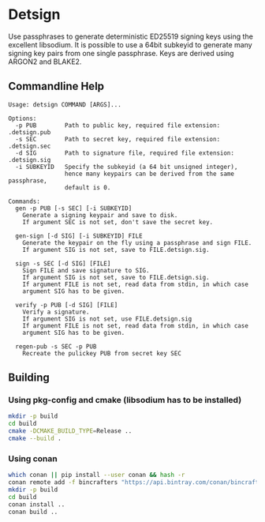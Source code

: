 # Detsign

Use passphrases to generate deterministic ED25519 signing keys using the
excellent libsodium. It is possible to use a 64bit subkeyid to generate many
signing key pairs from one single passphrase. Keys are derived using ARGON2 and BLAKE2.

## Commandline Help

```
Usage: detsign COMMAND [ARGS]...

Options: 
  -p PUB        Path to public key, required file extension: .detsign.pub
  -s SEC        Path to secret key, required file extension: .detsign.sec
  -d SIG        Path to signature file, required file extension: .detsign.sig
  -i SUBKEYID   Specify the subkeyid (a 64 bit unsigned integer),
                hence many keypairs can be derived from the same passphrase,
                default is 0.

Commands:
  gen -p PUB [-s SEC] [-i SUBKEYID]
    Generate a signing keypair and save to disk.
    If argument SEC is not set, don't save the secret key.

  gen-sign [-d SIG] [-i SUBKEYID] FILE
    Generate the keypair on the fly using a passphrase and sign FILE.
    If argument SIG is not set, save to FILE.detsign.sig.

  sign -s SEC [-d SIG] [FILE]
    Sign FILE and save signature to SIG.
    If argument SIG is not set, save to FILE.detsign.sig.
    If argument FILE is not set, read data from stdin, in which case
    argument SIG has to be given.

  verify -p PUB [-d SIG] [FILE]
    Verify a signature.
    If argument SIG is not set, use FILE.detsign.sig
    If argument FILE is not set, read data from stdin, in which case
    argument SIG has to be given.

  regen-pub -s SEC -p PUB
    Recreate the pulickey PUB from secret key SEC
```

## Building

### Using pkg-config and cmake (libsodium has to be installed)
```sh
mkdir -p build
cd build
cmake -DCMAKE_BUILD_TYPE=Release ..
cmake --build .
```

### Using conan

```sh
which conan || pip install --user conan && hash -r
conan remote add -f bincrafters "https://api.bintray.com/conan/bincrafters/public-conan"
mkdir -p build
cd build
conan install ..
conan build ..
```
